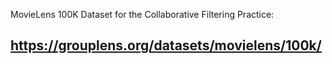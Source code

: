 
MovieLens 100K Dataset for the Collaborative Filtering Practice:
## https://grouplens.org/datasets/movielens/100k/ ##
